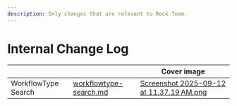 ```yaml
---
description: Only changes that are relevant to Rock Team.
---
```


# Internal Change Log

<table data-view="cards"><thead><tr><th></th><th data-hidden data-card-target data-type="content-ref"></th><th data-hidden data-card-cover data-type="image">Cover image</th></tr></thead><tbody><tr><td>WorkflowType Search</td><td><a href="blocks/workflowtype-search.md">workflowtype-search.md</a></td><td><a href=".gitbook/assets/Screenshot 2025-09-12 at 11.37.19 AM.png">Screenshot 2025-09-12 at 11.37.19 AM.png</a></td></tr></tbody></table>
